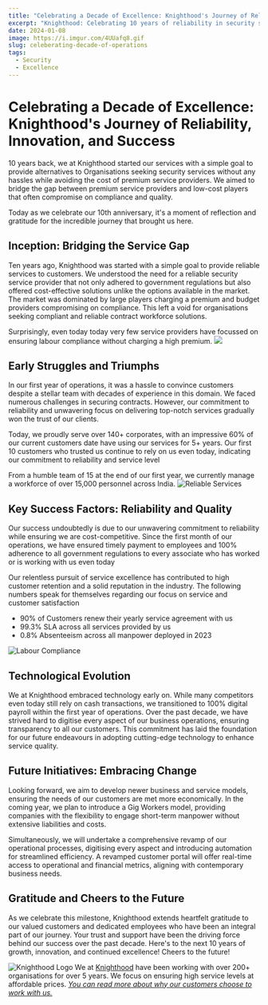 ```yaml
---
title: "Celebrating a Decade of Excellence: Knighthood's Journey of Reliability, Innovation, and Success"
excerpt: "Knighthood: Celebrating 10 years of reliability in security services. Future-focused, tech-enabled, and economical solutions. Join us for the next decade of excellence"
date: 2024-01-08
image: https://i.imgur.com/4UUafq8.gif
slug: celeberating-decade-of-operations
tags:
  - Security
  - Excellence
---
```

# Celebrating a Decade of Excellence: Knighthood's Journey of Reliability, Innovation, and Success

10 years back, we at Knighthood started our services with a simple goal to provide alternatives to Organisations seeking security services without any hassles while avoiding the cost of premium service providers. We aimed to bridge the gap between premium service providers and low-cost players that often compromise on compliance and quality. 

Today as we celebrate our 10th anniversary, it's a moment of reflection and gratitude for the incredible journey that brought us here.


## Inception: Bridging the Service Gap

Ten years ago, Knighthood was started with a simple goal to provide reliable services to customers. We understood the need for a reliable security service provider that not only adhered to government regulations but also offered cost-effective solutions unlike the options available in the market.  The market was dominated by large players charging a premium and budget providers compromising on compliance. This left a void for organisations seeking compliant and reliable contract workforce solutions.

Surprisingly, even today today very few service providers have focussed on ensuring labour compliance without charging a high premium.
![](https://i.imgur.com/4UUafq8.gif)



## Early Struggles and Triumphs

In our first year of operations, it was a hassle to convince customers despite a stellar team with decades of experience in this domain. We faced numerous challenges in securing contracts. However, our commitment to reliability and unwavering focus on delivering top-notch services gradually won the trust of our clients. 

Today, we proudly serve over 140+ corporates, with an impressive 60% of our current customers date have using our services for 5+ years. Our first 10 customers who trusted us continue to rely on us even today, indicating our commitment to reliability and service level

From a humble team of 15 at the end of our first year, we currently manage a workforce of over 15,000 personnel across India. 
![Reliable Services](https://i.imgur.com/DA3UMml.png)
## Key Success Factors: Reliability and Quality

Our success undoubtedly is due to our unwavering commitment to reliability while ensuring we are cost-competitive. Since the first month of our operations, we have ensured timely payment to employees and 100% adherence to all government regulations to every associate who has worked or is working with us even today

Our relentless pursuit of service excellence has contributed to high customer retention and a solid reputation in the industry. The following numbers speak for themselves regarding our focus on service and customer satisfaction
* 90% of Customers renew their yearly service agreement with us 
* 99.3% SLA across all services provided by us
* 0.8% Absenteeism across all manpower deployed in 2023 

![Labour Compliance](https://i.imgur.com/5CJccfP.png)
## Technological Evolution

We at Knighthood embraced technology early on. While many competitors even today still rely on cash transactions, we transitioned to 100% digital payroll within the first year of operations. Over the past decade, we have strived hard to digitise every aspect of our business operations, ensuring transparency to all our customers. This commitment has laid the foundation for our future endeavours in adopting cutting-edge technology to enhance service quality.

## Future Initiatives: Embracing Change
Looking forward, we aim to develop newer business and service models, ensuring the needs of our customers are met more economically. In the coming year, we plan to introduce a Gig Workers model, providing companies with the flexibility to engage short-term manpower without extensive liabilities and costs. 

Simultaneously, we will undertake a comprehensive revamp of our operational processes, digitising every aspect and introducing automation for streamlined efficiency. A revamped customer portal will offer real-time access to operational and financial metrics, aligning with contemporary business needs.

## Gratitude and Cheers to the Future

As we celebrate this milestone, Knighthood extends heartfelt gratitude to our valued customers and dedicated employees who have been an integral part of our journey. Your trust and support have been the driving force behind our success over the past decade. Here's to the next 10 years of growth, innovation, and continued excellence! Cheers to the future!

![Knighthood Logo](https://i.imgur.com/kDYwM9b.png)
We at [Knighthood](http://knighthood.co) have been working with over 200+ organisations for over 5 years. We focus on ensuring high service levels at affordable prices. [*You can read more about why our customers choose to work with us.*](http://knighthood.co/whyus)
